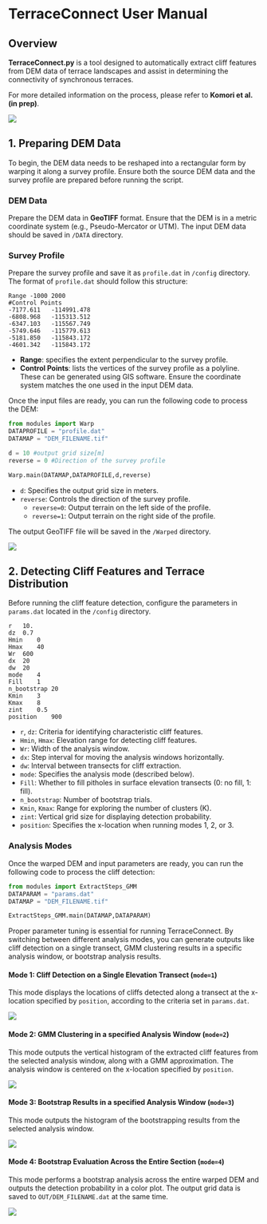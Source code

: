 # TerraceConnect User Manual
## Overview
**TerraceConnect.py** is a tool designed to automatically extract cliff features from DEM data of terrace landscapes and assist in determining the connectivity of synchronous terraces.

For more detailed information on the process, please refer to **Komori et al. (in prep)**.

![](/doc/Overview.png)

## 1. Preparing DEM Data
To begin, the DEM data needs to be reshaped into a rectangular form by warping it along a survey profile. Ensure both the source DEM data and the survey profile are prepared before running the script.

### DEM Data
Prepare the DEM data in **GeoTIFF** format. Ensure that the DEM is in a metric coordinate system (e.g., Pseudo-Mercator or UTM). The input DEM data should be saved in `/DATA` directory.

### Survey Profile
Prepare the survey profile and save it as `profile.dat` in `/config` directory. The format of `profile.dat` should follow this structure:
```
Range -1000 2000
#Control Points
-7177.611   -114991.478
-6808.968   -115313.512
-6347.103   -115567.749
-5749.646   -115779.613
-5181.850   -115843.172
-4601.342   -115843.172
```
- **Range**: specifies the extent perpendicular to the survey profile.
- **Control Points**: lists the vertices of the survey profile as a polyline. These can be generated using GIS software. Ensure the coordinate system matches the one used in the input DEM data.

Once the input files are ready, you can run the following code to process the DEM:

```python
from modules import Warp
DATAPROFILE = "profile.dat"
DATAMAP = "DEM_FILENAME.tif"

d = 10 #output grid size[m]
reverse = 0 #Direction of the survey profile

Warp.main(DATAMAP,DATAPROFILE,d,reverse)
```
- `d`: Specifies the output grid size in meters.
- `reverse`: Controls the direction of the survey profile.
    - `reverse=0`: Output terrain on the left side of the profile.
    - `reverse=1`: Output terrain on the right side of the profile.

The output GeoTIFF file will be saved in the `/Warped` directory.

![](/doc/Warp.png)

## 2. Detecting Cliff Features and Terrace Distribution
Before running the cliff feature detection, configure the parameters in `params.dat` located in the `/config` directory.
```
r	10.
dz	0.7
Hmin	0
Hmax	40
Wr	600
dx	20
dw  20
mode    4
Fill    1
n_bootstrap 20
Kmin    3
Kmax    8
zint    0.5
position    900
```

- `r`, `dz`: Criteria for identifying characteristic cliff features.
- `Hmin`, `Hmax`: Elevation range for detecting cliff features.
- `Wr`: Width of the analysis window.
- `dx`: Step interval for moving the analysis windows horizontally.
- `dw`: Interval between transects for cliff extraction.
- `mode`: Specifies the analysis mode (described below).
- `Fill`: Whether to fill pitholes in surface elevation transects (0: no fill, 1: fill).
- `n_bootstrap`: Number of bootstrap trials.
- `Kmin`, `Kmax`: Range for exploring the number of clusters (K).
- `zint`: Vertical grid size for displaying detection probability.
- `position`: Specifies the x-location when running modes 1, 2, or 3.

### Analysis Modes
Once the warped DEM and input parameters are ready, you can run the following code to process the cliff detection:
```python
from modules import ExtractSteps_GMM
DATAPARAM = "params.dat"
DATAMAP = "DEM_FILENAME.tif"

ExtractSteps_GMM.main(DATAMAP,DATAPARAM)
```

Proper parameter tuning is essential for running TerraceConnect. By switching between different analysis modes, you can generate outputs like cliff detection on a single transect, GMM clustering results in a specific analysis window, or bootstrap analysis results.

#### Mode 1: Cliff Detection on a Single Elevation Transect (`mode=1`)
This mode displays the locations of cliffs detected along a transect at the x-location specified by `position`, according to the criteria set in `params.dat`.

![](/doc/mode1.png)

#### Mode 2: GMM Clustering in a specified Analysis Window (`mode=2`)
This mode outputs the vertical histogram of the extracted cliff features from the selected analysis window, along with a GMM approximation. The analysis window is centered on the x-location specified by `position`.

![](/doc/mode2.png)
    
#### Mode 3: Bootstrap Results in a specified Analysis Window (`mode=3`)
This mode outputs the histogram of the bootstrapping results from the selected analysis window.

![](/doc/mode3.png)
    
#### Mode 4: Bootstrap Evaluation Across the Entire Section (`mode=4`)
This mode performs a bootstrap analysis across the entire warped DEM and outputs the detection probability in a color plot. The output grid data is saved to `OUT/DEM_FILENAME.dat` at the same time.

![](/doc/mode4.png)
